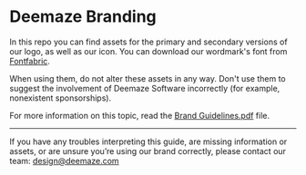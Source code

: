 # Deemaze Branding

In this repo you can find assets for the primary and secondary versions of our logo, as well as our icon.
You can download our wordmark's font from [Fontfabric](http://www.fontfabric.com/prime-free-font/).

When using them, do not alter these assets in any way. Don't use them to suggest the involvement of Deemaze Software incorrectly (for example, nonexistent sponsorships).

For more information on this topic, read the [Brand Guidelines.pdf](BrandGuidelines.pdf) file.

___

If you have any troubles interpreting this guide, are missing information or assets, or are unsure you’re using our brand correctly, please contact our team: design@deemaze.com
